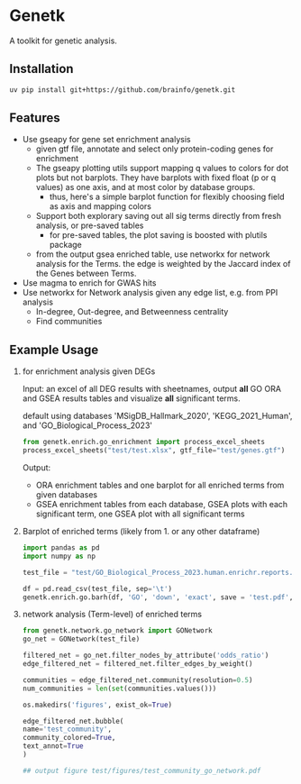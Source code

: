 # Genetk

A toolkit for genetic analysis.

## Installation

```bash
uv pip install git+https://github.com/brainfo/genetk.git
```

## Features

- Use gseapy for gene set enrichment analysis
  - given gtf file, annotate and select only protein-coding genes for enrichment
  - The gseapy plotting utils support mapping q values to colors for dot plots but not barplots. They have barplots with fixed float (p or q values) as one axis, and at most color by database groups.
    - thus, here's a simple barplot function for flexibly choosing field as axis and mapping colors
  - Support both explorary saving out all sig terms directly from fresh analysis, or pre-saved tables
    - for pre-saved tables, the plot saving is boosted with plutils package
  - from the output gsea enriched table, use networkx for network analysis for the Terms. the edge is weighted by the Jaccard index of the Genes between Terms.
- Use magma to enrich for GWAS hits
- Use networkx for Network analysis given any edge list, e.g. from PPI analysis
  - In-degree, Out-degree, and Betweenness centrality
  - Find communities

## Example Usage

1. for enrichment analysis given DEGs

   Input: an excel of all DEG results with sheetnames, output **all** GO ORA and GSEA results tables and visualize **all** significant terms.

   default using databases 'MSigDB_Hallmark_2020', 'KEGG_2021_Human', and 'GO_Biological_Process_2023'
   
   ```python
   from genetk.enrich.go_enrichment import process_excel_sheets
   process_excel_sheets("test/test.xlsx", gtf_file="test/genes.gtf")
   ```

    Output:
      - ORA enrichment tables and one barplot for all enriched terms from given databases
      - GSEA enrichment tables from each database, GSEA plots with each significant term, one GSEA plot with all significant terms

2. Barplot of enriched terms (likely from 1. or any other dataframe)

   ```python
   import pandas as pd
   import numpy as np

   test_file = "test/GO_Biological_Process_2023.human.enrichr.reports.txt" 
   ```

   ```python
   df = pd.read_csv(test_file, sep='\t')
   genetk.enrich.go.barh(df, 'GO', 'down', 'exact', save = 'test.pdf', return_ax=False)
   ```


3. network analysis (Term-level) of enriched terms

   ```python
   from genetk.network.go_network import GONetwork
   go_net = GONetwork(test_file)

   filtered_net = go_net.filter_nodes_by_attribute('odds_ratio')
   edge_filtered_net = filtered_net.filter_edges_by_weight()

   communities = edge_filtered_net.community(resolution=0.5)
   num_communities = len(set(communities.values()))

   os.makedirs('figures', exist_ok=True)

   edge_filtered_net.bubble(
   name='test_community',
   community_colored=True,
   text_annot=True
   )

   ## output figure test/figures/test_community_go_network.pdf
   ```


